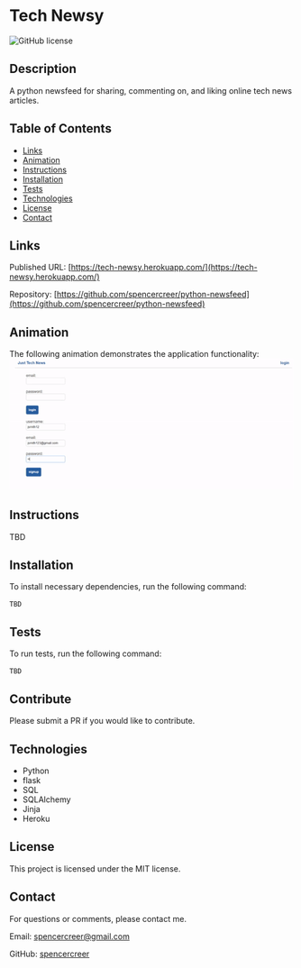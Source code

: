 # Tech Newsy
![GitHub license](https://img.shields.io/badge/license-MIT-blue.svg)

## Description
A python newsfeed for sharing, commenting on, and liking online tech news articles.

## Table of Contents
* [Links](#links)
* [Animation](#animation) 
* [Instructions](#instructions) 
* [Installation](#installations) 
* [Tests](#tests) 
* [Technologies](#technologies)  
* [License](#license)
* [Contact](#contact)

## Links
Published URL: [https://tech-newsy.herokuapp.com/](https://tech-newsy.herokuapp.com/)

Repository: [https://github.com/spencercreer/python-newsfeed](https://github.com/spencercreer/python-newsfeed)


## Animation
The following animation demonstrates the application functionality:
<br>
![Tech Newsy animation](./assets/python-newsfeed.gif)
## Instructions
TBD
## Installation
To install necessary dependencies, run the following command:

  ```
  TBD
  ```
## Tests
To run tests, run the following command:

  ```
  TBD
  ```
    
## Contribute
Please submit a PR if you would like to contribute.

## Technologies
 * Python
 * flask
 * SQL
 * SQLAlchemy
 * Jinja
 * Heroku

## License
This project is licensed under the MIT license.

## Contact
For questions or comments, please contact me.

Email: <a href="mailto: spencercreer@gmail.com" target="_blank">spencercreer@gmail.com</a>

GitHub: [spencercreer](https://github.com/spencercreer/)
